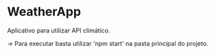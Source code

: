 # WeatherApp
Aplicativo para utilizar API climático.

-> Para executar basta utilizar 'npm start' na pasta principal do projeto.
